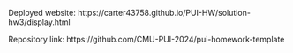 <p> Deployed website: https://carter43758.github.io/PUI-HW/solution-hw3/display.html </p>
<p> Repository link: https://github.com/CMU-PUI-2024/pui-homework-template </p>
